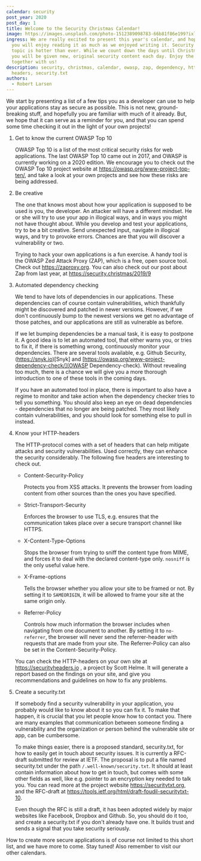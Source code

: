 ```yaml
---
calendar: security
post_year: 2020
post_day: 1
title: Welcome to the Security Christmas Calendar!
image: https://images.unsplash.com/photo-1512389098783-66b81f86e199?ixlib=rb-1.2.1&ixid=eyJhcHBfaWQiOjEyMDd9&auto=format&fit=crop&w=1988&q=80
ingress: We are really excited to present this year's calendar, and hope that
  you will enjoy reading it as much as we enjoyed writing it. Security as a
  topic is hotter than ever. While we count down the days until Christmas Eve
  you will be given new, original security content each day. Enjoy the countdown
  together with us!
description: security, christmas, calendar, owasp, zap, dependency, http,
  headers, security.txt
authors:
  - Robert Larsen
---
```

We start by presenting a list of a few tips you as a developer can use to help your applications stay as secure as possible. This is not new, ground-breaking stuff, and hopefully you are familiar with much of it already. But, we hope that it can serve as a reminder for you, and that you can spend some time checking it out in the light of your own projects!

1. Get to know the current OWASP Top 10

   OWASP Top 10 is a list of the most critical security risks for web applications. The last OWASP Top 10 came out in 2017, and OWASP is currently working on a 2020 edition. We encourage you to check out the OWASP Top 10 project website at <https://owasp.org/www-project-top-ten/>, and take a look at your own projects and see how these risks are being addressed. 
2. Be creative

   The one that knows most about how your application is supposed to be used is you, the developer. An attacker will have a different mindset. He or she will try to use your app in illogical ways, and in ways you might not have thought about. While you develop and test your applications, try to be a bit creative. Send unexpected input, navigate in illogical ways, and try to provoke errors. Chances are that you will discover a vulnerability or two.

   Trying to hack your own applications is a fun exercise. A handy tool is the OWASP Zed Attack Proxy (ZAP), which is a free, open source tool. Check out <https://zaproxy.org>. You can also check out our post about Zap from last year, at <https://security.christmas/2019/9>
3. Automated dependency checking

   We tend to have lots of dependencies in our applications. These dependencies can of course contain vulnerabilities, which thankfully might be discovered and patched in newer versions. However, if we don't continuously bump to the newest versions we get no advantage of those patches, and our applications are still as vulnerable as before. 

   If we let bumping dependencies be a manual task, it is easy to postpone it. A good idea is to let an automated tool, that either warns you, or tries to fix it, if there is something wrong, continuously monitor your dependencies. There are several tools available, e.g. Github Security, (https://snyk.io)[Snyk] and [https://owasp.org/www-project-dependency-check/](OWASP Dependency-check). Without revealing too much, there is a chance we will give you a more thorough introduction to one of these tools in the coming days.

   If you have an automated tool in place, there is important to also have a regime to monitor and take action when the dependency checker tries to tell you something. You should also keep an eye on dead dependencies - dependencies that no longer are being patched. They most likely contain vulnerabilities, and you should look for something else to pull in instead.
4. Know your HTTP-headers

   The HTTP-protocol comes with a set of headers that can help mitigate attacks and security vulnerabilities. Used correctly, they can enhance the security considerably. The following five headers are interesting to check out.

   * Content-Security-Policy

     Protects you from XSS attacks. It prevents the browser from loading content from other sources than the ones you have specified. 
   * Strict-Transport-Security

     Enforces the browser to use TLS, e.g. ensures that the communication takes place over a secure transport channel like HTTPS.
   * X-Content-Type-Options

     Stops the browser from trying to sniff the content type from MIME, and forces it to deal with the declared content-type only. `nosniff` is the only useful value here.
   * X-Frame-options

     Tells the browser whether you allow your site to be framed or not. By setting it to `SAMEORIGIN`, it will be allowed to frame your site at the same origin only.
   * Referrer-Policy

     Controls how much information the browser includes when navigating from one document to another. By setting it to `no-referrer`, the browser will never send the referrer-header with requests that are made from your site. The Referrer-Policy can also be set in the Content-Security-Policy.

   You can check the HTTP-headers on your own site at <https://securityheaders.io> , a project by Scott Helme.  It will generate a report based on the findings on your site, and give you recommendations and guidelines on how to fix any problems.
5. Create a security.txt

   If somebody find a security vulnerability in your application, you probably would like to know about it so you can fix it. To make that happen, it is crucial that you let people know how to contact you. There are many examples that communication between someone finding a vulnerability and the organization or person behind the vulnerable site or app, can be cumbersome.

   To make things easier, there is a proposed standard, security.txt, for how to easily get in touch about security issues. It is currently a RFC-draft submitted for review at IETF. The proposal is to put a file named security.txt under the path `/.well-known/security.txt`. It should at least contain information about how to get in touch, but comes with some other fields as well, like e.g. pointer to an encryption key needed to talk you. You can read more at the project website <https://securitytxt.org>, and the RFC-draft at <https://tools.ietf.org/html/draft-foudil-securitytxt-10>.

   Even though the RFC is still a draft, it has been adopted widely by major websites like Facebook, Dropbox and Github. So, you should do it too, and create a security.txt if you don't already have one. It builds trust and sends a signal that you take security seriously. 

How to create more secure applications is of course not limited to this short list, and we have more to come. Stay tuned! Also remember to visit our other calendars.